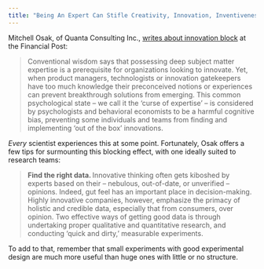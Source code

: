```yaml
---
title: "Being An Expert Can Stifle Creativity, Innovation, Inventiveness"
---
```


Mitchell Osak, of Quanta Consulting Inc., [writes about innovation block](http://business.financialpost.com/2013/07/10/beware-the-curse-of-expertise) at the Financial Post:

> Conventional wisdom says that possessing deep subject matter  expertise is a prerequisite for organizations looking to innovate. Yet,  when product managers, technologists or innovation gatekeepers have too  much knowledge their preconceived notions or experiences can prevent  breakthrough solutions from emerging.
 This common psychological state – we call it the ‘curse of expertise’  – is considered by psychologists and behavioral economists to be a  harmful cognitive bias, preventing some individuals and teams from  finding and implementing ‘out of the box’ innovations.

*Every* scientist experiences this at some point. Fortunately, Osak offers a few tips for surmounting this blocking effect, with one ideally suited to research teams:

> <strong>Find the right data. </strong>Innovative thinking often gets kiboshed by experts based on their –  nebulous, out-of-date, or unverified – opinions. Indeed, gut feel has an  important place in decision-making. Highly innovative companies,  however, emphasize the primacy of holistic and credible data, especially  that from consumers, over opinion. Two effective ways of getting good data is through undertaking proper  qualitative and quantitative research, and conducting ‘quick and dirty,’  measurable experiments.

To add to that, remember that small experiments with good experimental design are much more useful than huge ones with little or no structure.
